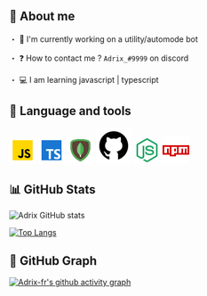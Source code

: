 ## 📝 About me
・ 🚧 I'm currently working on a utility/automode bot

・ ❓ How to contact me ? `Adrix_#9999` on discord

・ 💻 I am learning javascript | typescript

## 📌 Language and tools
<img alt= "Javascript" src="./icons8-javascript-48.png"> <img alt= "Typescript" src="./icons8-typescript-48.png"> <img alt= "MongoDB" src="./icons8-mongodb-48.png"> <img alt= "Github" src="./icons8-github-64.png"> <img alt= "NodeJS" src="./icons8-node-js-48.png"> <img alt= "NPM" src="./icons8-npm-48.png">

## 📊 GitHub Stats
   ![Adrix GitHub stats](https://github-readme-stats.vercel.app/api?username=Adrix-fr&show_icons=true&theme=radical)

[![Top Langs](https://github-readme-stats.vercel.app/api/top-langs/?username=Adrix-fr&langs_count=8)](https://github.com/Adrix-fr/github-readme-stats)

## 🚩 GitHub Graph
[![Adrix-fr's github activity graph](https://activity-graph.herokuapp.com/graph?username=Adrix-fr&bg_color=2E2EFE0&color=00BFFF&line=24292e&point=24292e&area=true&hide_border=true)](https://github.com/Adrix-fr00710/github-readme-activity-graph)

